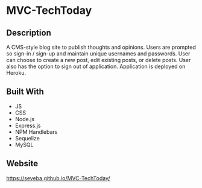 # MVC-TechToday

## Description
A CMS-style blog site to publish thoughts and opinions. Users are prompted so sign-in / sign-up and maintain unique usernames and passwords. User can choose to create a new post, edit existing posts, or delete posts. User also has the option to sign out of application. Application is deployed on Heroku. 

## Built With
* JS
* CSS
* Node.js
* Express.js
* NPM Handlebars
* Sequelize
* MySQL

## Website
https://seveba.github.io/MVC-TechToday/

